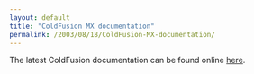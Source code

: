 ```yaml
---
layout: default
title: "ColdFusion MX documentation"
permalink: /2003/08/18/ColdFusion-MX-documentation/
---
```


<P>The latest ColdFusion documentation can be found online <A class="" href="http://www.macromedia.com/support/documentation/en/coldfusion/index.html" target=_blank>here</A>.</P>